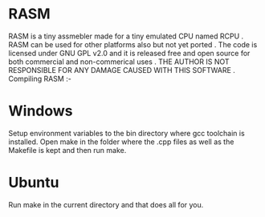 # RASM

RASM is a tiny assmebler made for a tiny emulated CPU named RCPU . RASM can be used for other platforms also but not yet ported .
The code is licensed under GNU GPL v2.0 and it is released free and open source for both commercial and non-commerical uses .
THE AUTHOR IS NOT RESPONSIBLE FOR ANY DAMAGE CAUSED WITH THIS SOFTWARE . Compiling RASM :-

Windows
=======
Setup environment variables to the bin directory where gcc toolchain is installed.
Open make in the folder where the .cpp files as well as the Makefile is kept and then run make.

Ubuntu
======
Run make in the current directory and that does all for you.
